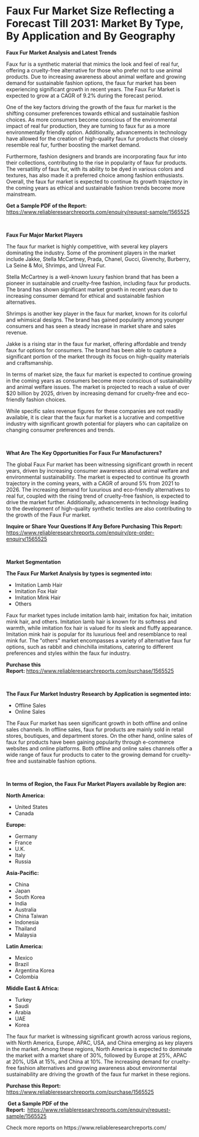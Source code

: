 <p><h1>Faux Fur Market Size Reflecting a Forecast Till 2031: Market By Type, By Application and By Geography</h1></p><p><strong>Faux Fur Market Analysis and Latest Trends</strong></p>
<p><p>Faux fur is a synthetic material that mimics the look and feel of real fur, offering a cruelty-free alternative for those who prefer not to use animal products. Due to increasing awareness about animal welfare and growing demand for sustainable fashion options, the faux fur market has been experiencing significant growth in recent years. The Faux Fur Market is expected to grow at a CAGR of 9.2% during the forecast period.</p><p>One of the key factors driving the growth of the faux fur market is the shifting consumer preferences towards ethical and sustainable fashion choices. As more consumers become conscious of the environmental impact of real fur production, they are turning to faux fur as a more environmentally friendly option. Additionally, advancements in technology have allowed for the creation of high-quality faux fur products that closely resemble real fur, further boosting the market demand.</p><p>Furthermore, fashion designers and brands are incorporating faux fur into their collections, contributing to the rise in popularity of faux fur products. The versatility of faux fur, with its ability to be dyed in various colors and textures, has also made it a preferred choice among fashion enthusiasts. Overall, the faux fur market is expected to continue its growth trajectory in the coming years as ethical and sustainable fashion trends become more mainstream.</p></p>
<p><strong>Get a Sample PDF of the Report:&nbsp;</strong> <a href="https://www.reliableresearchreports.com/enquiry/request-sample/1565525">https://www.reliableresearchreports.com/enquiry/request-sample/1565525</a></p>
<p>&nbsp;</p>
<p><strong>Faux Fur Major Market Players</strong></p>
<p><p>The faux fur market is highly competitive, with several key players dominating the industry. Some of the prominent players in the market include Jakke, Stella McCartney, Prada, Chanel, Gucci, Givenchy, Burberry, La Seine & Moi, Shrimps, and Unreal Fur.</p><p>Stella McCartney is a well-known luxury fashion brand that has been a pioneer in sustainable and cruelty-free fashion, including faux fur products. The brand has shown significant market growth in recent years due to increasing consumer demand for ethical and sustainable fashion alternatives.</p><p>Shrimps is another key player in the faux fur market, known for its colorful and whimsical designs. The brand has gained popularity among younger consumers and has seen a steady increase in market share and sales revenue.</p><p>Jakke is a rising star in the faux fur market, offering affordable and trendy faux fur options for consumers. The brand has been able to capture a significant portion of the market through its focus on high-quality materials and craftsmanship.</p><p>In terms of market size, the faux fur market is expected to continue growing in the coming years as consumers become more conscious of sustainability and animal welfare issues. The market is projected to reach a value of over $20 billion by 2025, driven by increasing demand for cruelty-free and eco-friendly fashion choices.</p><p>While specific sales revenue figures for these companies are not readily available, it is clear that the faux fur market is a lucrative and competitive industry with significant growth potential for players who can capitalize on changing consumer preferences and trends.</p></p>
<p>&nbsp;</p>
<p><strong>What Are The Key Opportunities For Faux Fur Manufacturers?</strong></p>
<p><p>The global Faux Fur market has been witnessing significant growth in recent years, driven by increasing consumer awareness about animal welfare and environmental sustainability. The market is expected to continue its growth trajectory in the coming years, with a CAGR of around 5% from 2021 to 2026. The increasing demand for luxurious and eco-friendly alternatives to real fur, coupled with the rising trend of cruelty-free fashion, is expected to drive the market further. Additionally, advancements in technology leading to the development of high-quality synthetic textiles are also contributing to the growth of the Faux Fur market.</p></p>
<p><strong>Inquire or Share Your Questions If Any Before Purchasing This Report:</strong> <a href="https://www.reliableresearchreports.com/enquiry/pre-order-enquiry/1565525">https://www.reliableresearchreports.com/enquiry/pre-order-enquiry/1565525</a></p>
<p>&nbsp;</p>
<p><strong>Market Segmentation</strong></p>
<p><strong>The Faux Fur Market Analysis by types is segmented into:</strong></p>
<p><ul><li>Imitation Lamb Hair</li><li>Imitation Fox Hair</li><li>Imitation Mink Hair</li><li>Others</li></ul></p>
<p><p>Faux fur market types include imitation lamb hair, imitation fox hair, imitation mink hair, and others. Imitation lamb hair is known for its softness and warmth, while imitation fox hair is valued for its sleek and fluffy appearance. Imitation mink hair is popular for its luxurious feel and resemblance to real mink fur. The "others" market encompasses a variety of alternative faux fur options, such as rabbit and chinchilla imitations, catering to different preferences and styles within the faux fur industry.</p></p>
<p><strong>Purchase this Report:&nbsp;</strong><a href="https://www.reliableresearchreports.com/purchase/1565525">https://www.reliableresearchreports.com/purchase/1565525</a></p>
<p>&nbsp;</p>
<p><strong>The Faux Fur Market Industry Research by Application is segmented into:</strong></p>
<p><ul><li>Offline Sales</li><li>Online Sales</li></ul></p>
<p><p>The Faux Fur market has seen significant growth in both offline and online sales channels. In offline sales, faux fur products are mainly sold in retail stores, boutiques, and department stores. On the other hand, online sales of faux fur products have been gaining popularity through e-commerce websites and online platforms. Both offline and online sales channels offer a wide range of faux fur products to cater to the growing demand for cruelty-free and sustainable fashion options.</p></p>
<p>&nbsp;</p>
<p><strong>In terms of Region, the Faux Fur Market Players available by Region are:</strong></p>
<p>
    <p> <strong> North America: </strong>
        <ul>
            <li>United States</li>
            <li>Canada</li>
        </ul>
        </p> 
    <p> <strong> Europe: </strong>
        <ul>
            <li>Germany</li>
            <li>France</li>
            <li>U.K.</li>
            <li>Italy</li>
            <li>Russia</li>
        </ul>
        </p> 
    <p> <strong> Asia-Pacific: </strong>
        <ul>
            <li>China</li>
            <li>Japan</li>
            <li>South Korea</li>
            <li>India</li>
            <li>Australia</li>
            <li>China Taiwan</li>
            <li>Indonesia</li>
            <li>Thailand</li>
            <li>Malaysia</li>
        </ul>
        </p> 
    <p> <strong> Latin America: </strong>
        <ul>
            <li>Mexico</li>
            <li>Brazil</li>
            <li>Argentina Korea</li>
            <li>Colombia</li>
        </ul>
        </p> 
    <p> <strong> Middle East & Africa: </strong>
        <ul>
            <li>Turkey</li>
            <li>Saudi</li>
            <li>Arabia</li>
            <li>UAE</li>
            <li>Korea</li>
        </ul>
    </p>
    </p>
<p><p>The faux fur market is witnessing significant growth across various regions, with North America, Europe, APAC, USA, and China emerging as key players in the market. Among these regions, North America is expected to dominate the market with a market share of 30%, followed by Europe at 25%, APAC at 20%, USA at 15%, and China at 10%. The increasing demand for cruelty-free fashion alternatives and growing awareness about environmental sustainability are driving the growth of the faux fur market in these regions.</p></p>
<p><strong>Purchase this Report: </strong><a href="https://www.reliableresearchreports.com/purchase/1565525">https://www.reliableresearchreports.com/purchase/1565525</a></p>
<p>&nbsp;<strong>Get a Sample PDF of the Report:&nbsp;&nbsp;</strong><a href="https://www.reliableresearchreports.com/enquiry/request-sample/1565525">https://www.reliableresearchreports.com/enquiry/request-sample/1565525</a></p>
<p><strong></strong></p>
<p>Check more reports on https://www.reliableresearchreports.com/</p>